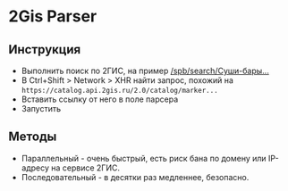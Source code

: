 # 2Gis Parser

## Инструкция
* Выполнить поиск по 2ГИС, на пример [/spb/search/Суши-бары...](https://2gis.ru/spb/search/Суши-бары%2Fрестораны/rubricId/15791/tab/firms?queryState=center%2F30.272554%2C59.970897%2Fzoom%2F18)
* В Ctrl+Shift > Network > XHR найти запрос, похожий на ```https://catalog.api.2gis.ru/2.0/catalog/marker...```
* Вставить ссылку от него в поле парсера
* Запустить

## Методы
* Параллельный - очень быстрый, есть риск бана по домену или IP-адресу на сервисе 2ГИС.
* Последовательный - в десятки раз медленнее, безопасно.
